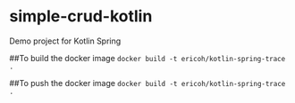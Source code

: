 # simple-crud-kotlin
Demo project for Kotlin Spring

##To build the docker image
``docker build -t ericoh/kotlin-spring-trace .``

##To push the docker image
``docker build -t ericoh/kotlin-spring-trace .``
